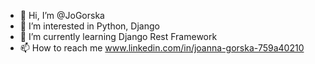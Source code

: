 - 👋 Hi, I’m @JoGorska
- 👀 I’m interested in Python, Django
- 🌱 I’m currently learning Django Rest Framework
- 📫 How to reach me www.linkedin.com/in/joanna-gorska-759a40210

<!---
JoGorska/JoGorska is a ✨ special ✨ repository because its `README.md` (this file) appears on your GitHub profile.
You can click the Preview link to take a look at your changes.
--->
